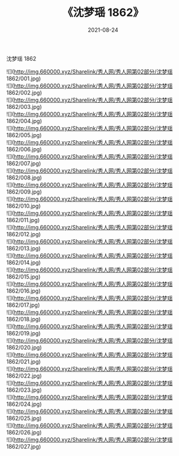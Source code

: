 ﻿---
layout: post
title:  《沈梦瑶 1862》
date:   2021-08-24
img: http://img.660000.xyz/Sharelink/秀人网/秀人网第02部分/沈梦瑶 1862/000.jpg
categories: [美女, 清纯, 唯美]
---

沈梦瑶 1862

  ![](http://img.660000.xyz/Sharelink/秀人网/秀人网第02部分/沈梦瑶 1862/001.jpg) <br> ![](http://img.660000.xyz/Sharelink/秀人网/秀人网第02部分/沈梦瑶 1862/002.jpg) <br> ![](http://img.660000.xyz/Sharelink/秀人网/秀人网第02部分/沈梦瑶 1862/003.jpg) <br> ![](http://img.660000.xyz/Sharelink/秀人网/秀人网第02部分/沈梦瑶 1862/004.jpg) <br> ![](http://img.660000.xyz/Sharelink/秀人网/秀人网第02部分/沈梦瑶 1862/005.jpg) <br> ![](http://img.660000.xyz/Sharelink/秀人网/秀人网第02部分/沈梦瑶 1862/006.jpg) <br> ![](http://img.660000.xyz/Sharelink/秀人网/秀人网第02部分/沈梦瑶 1862/007.jpg) <br> ![](http://img.660000.xyz/Sharelink/秀人网/秀人网第02部分/沈梦瑶 1862/008.jpg) <br> ![](http://img.660000.xyz/Sharelink/秀人网/秀人网第02部分/沈梦瑶 1862/009.jpg) <br> ![](http://img.660000.xyz/Sharelink/秀人网/秀人网第02部分/沈梦瑶 1862/010.jpg) <br> ![](http://img.660000.xyz/Sharelink/秀人网/秀人网第02部分/沈梦瑶 1862/011.jpg) <br> ![](http://img.660000.xyz/Sharelink/秀人网/秀人网第02部分/沈梦瑶 1862/012.jpg) <br> ![](http://img.660000.xyz/Sharelink/秀人网/秀人网第02部分/沈梦瑶 1862/013.jpg) <br> ![](http://img.660000.xyz/Sharelink/秀人网/秀人网第02部分/沈梦瑶 1862/014.jpg) <br> ![](http://img.660000.xyz/Sharelink/秀人网/秀人网第02部分/沈梦瑶 1862/015.jpg) <br> ![](http://img.660000.xyz/Sharelink/秀人网/秀人网第02部分/沈梦瑶 1862/016.jpg) <br> ![](http://img.660000.xyz/Sharelink/秀人网/秀人网第02部分/沈梦瑶 1862/017.jpg) <br> ![](http://img.660000.xyz/Sharelink/秀人网/秀人网第02部分/沈梦瑶 1862/018.jpg) <br> ![](http://img.660000.xyz/Sharelink/秀人网/秀人网第02部分/沈梦瑶 1862/019.jpg) <br> ![](http://img.660000.xyz/Sharelink/秀人网/秀人网第02部分/沈梦瑶 1862/020.jpg) <br> ![](http://img.660000.xyz/Sharelink/秀人网/秀人网第02部分/沈梦瑶 1862/021.jpg) <br> ![](http://img.660000.xyz/Sharelink/秀人网/秀人网第02部分/沈梦瑶 1862/022.jpg) <br> ![](http://img.660000.xyz/Sharelink/秀人网/秀人网第02部分/沈梦瑶 1862/023.jpg) <br> ![](http://img.660000.xyz/Sharelink/秀人网/秀人网第02部分/沈梦瑶 1862/024.jpg) <br> ![](http://img.660000.xyz/Sharelink/秀人网/秀人网第02部分/沈梦瑶 1862/025.jpg) <br> ![](http://img.660000.xyz/Sharelink/秀人网/秀人网第02部分/沈梦瑶 1862/026.jpg) <br> ![](http://img.660000.xyz/Sharelink/秀人网/秀人网第02部分/沈梦瑶 1862/027.jpg) <br>